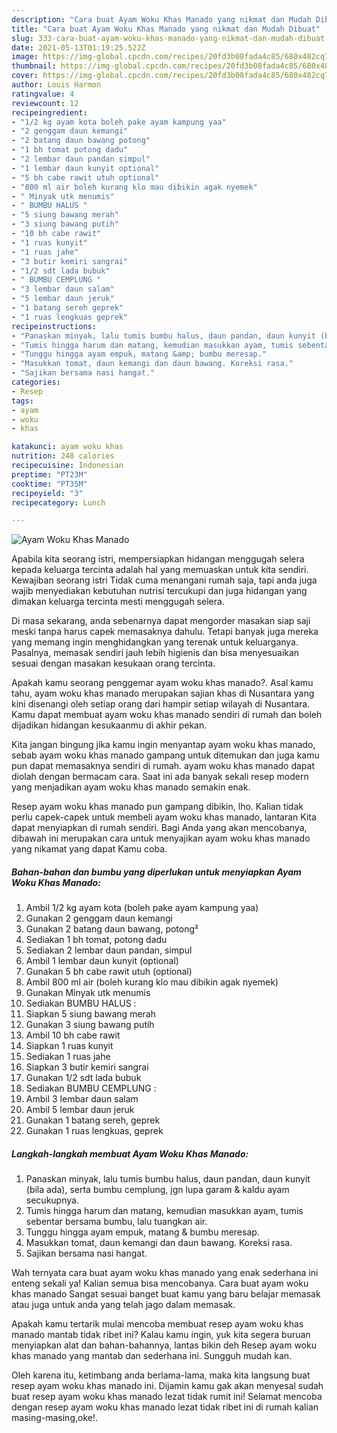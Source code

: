 ```yaml
---
description: "Cara buat Ayam Woku Khas Manado yang nikmat dan Mudah Dibuat"
title: "Cara buat Ayam Woku Khas Manado yang nikmat dan Mudah Dibuat"
slug: 333-cara-buat-ayam-woku-khas-manado-yang-nikmat-dan-mudah-dibuat
date: 2021-05-13T01:19:25.522Z
image: https://img-global.cpcdn.com/recipes/20fd3b08fada4c85/680x482cq70/ayam-woku-khas-manado-foto-resep-utama.jpg
thumbnail: https://img-global.cpcdn.com/recipes/20fd3b08fada4c85/680x482cq70/ayam-woku-khas-manado-foto-resep-utama.jpg
cover: https://img-global.cpcdn.com/recipes/20fd3b08fada4c85/680x482cq70/ayam-woku-khas-manado-foto-resep-utama.jpg
author: Louis Harmon
ratingvalue: 4
reviewcount: 12
recipeingredient:
- "1/2 kg ayam kota boleh pake ayam kampung yaa"
- "2 genggam daun kemangi"
- "2 batang daun bawang potong"
- "1 bh tomat potong dadu"
- "2 lembar daun pandan simpul"
- "1 lembar daun kunyit optional"
- "5 bh cabe rawit utuh optional"
- "800 ml air boleh kurang klo mau dibikin agak nyemek"
- " Minyak utk menumis"
- " BUMBU HALUS "
- "5 siung bawang merah"
- "3 siung bawang putih"
- "10 bh cabe rawit"
- "1 ruas kunyit"
- "1 ruas jahe"
- "3 butir kemiri sangrai"
- "1/2 sdt lada bubuk"
- " BUMBU CEMPLUNG "
- "3 lembar daun salam"
- "5 lembar daun jeruk"
- "1 batang sereh geprek"
- "1 ruas lengkuas geprek"
recipeinstructions:
- "Panaskan minyak, lalu tumis bumbu halus, daun pandan, daun kunyit (bila ada), serta bumbu cemplung, jgn lupa garam &amp; kaldu ayam secukupnya."
- "Tumis hingga harum dan matang, kemudian masukkan ayam, tumis sebentar bersama bumbu, lalu tuangkan air."
- "Tunggu hingga ayam empuk, matang &amp; bumbu meresap."
- "Masukkan tomat, daun kemangi dan daun bawang. Koreksi rasa."
- "Sajikan bersama nasi hangat."
categories:
- Resep
tags:
- ayam
- woku
- khas

katakunci: ayam woku khas 
nutrition: 248 calories
recipecuisine: Indonesian
preptime: "PT23M"
cooktime: "PT35M"
recipeyield: "3"
recipecategory: Lunch

---
```



![Ayam Woku Khas Manado](https://img-global.cpcdn.com/recipes/20fd3b08fada4c85/680x482cq70/ayam-woku-khas-manado-foto-resep-utama.jpg)

Apabila kita seorang istri, mempersiapkan hidangan menggugah selera kepada keluarga tercinta adalah hal yang memuaskan untuk kita sendiri. Kewajiban seorang istri Tidak cuma menangani rumah saja, tapi anda juga wajib menyediakan kebutuhan nutrisi tercukupi dan juga hidangan yang dimakan keluarga tercinta mesti menggugah selera.

Di masa  sekarang, anda sebenarnya dapat mengorder masakan siap saji meski tanpa harus capek memasaknya dahulu. Tetapi banyak juga mereka yang memang ingin menghidangkan yang terenak untuk keluarganya. Pasalnya, memasak sendiri jauh lebih higienis dan bisa menyesuaikan sesuai dengan masakan kesukaan orang tercinta. 



Apakah kamu seorang penggemar ayam woku khas manado?. Asal kamu tahu, ayam woku khas manado merupakan sajian khas di Nusantara yang kini disenangi oleh setiap orang dari hampir setiap wilayah di Nusantara. Kamu dapat membuat ayam woku khas manado sendiri di rumah dan boleh dijadikan hidangan kesukaanmu di akhir pekan.

Kita jangan bingung jika kamu ingin menyantap ayam woku khas manado, sebab ayam woku khas manado gampang untuk ditemukan dan juga kamu pun dapat memasaknya sendiri di rumah. ayam woku khas manado dapat diolah dengan bermacam cara. Saat ini ada banyak sekali resep modern yang menjadikan ayam woku khas manado semakin enak.

Resep ayam woku khas manado pun gampang dibikin, lho. Kalian tidak perlu capek-capek untuk membeli ayam woku khas manado, lantaran Kita dapat menyiapkan di rumah sendiri. Bagi Anda yang akan mencobanya, dibawah ini merupakan cara untuk menyajikan ayam woku khas manado yang nikamat yang dapat Kamu coba.

<!--inarticleads1-->

##### Bahan-bahan dan bumbu yang diperlukan untuk menyiapkan Ayam Woku Khas Manado:

1. Ambil 1/2 kg ayam kota (boleh pake ayam kampung yaa)
1. Gunakan 2 genggam daun kemangi
1. Gunakan 2 batang daun bawang, potong²
1. Sediakan 1 bh tomat, potong dadu
1. Sediakan 2 lembar daun pandan, simpul
1. Ambil 1 lembar daun kunyit (optional)
1. Gunakan 5 bh cabe rawit utuh (optional)
1. Ambil 800 ml air (boleh kurang klo mau dibikin agak nyemek)
1. Gunakan  Minyak utk menumis
1. Sediakan  BUMBU HALUS :
1. Siapkan 5 siung bawang merah
1. Gunakan 3 siung bawang putih
1. Ambil 10 bh cabe rawit
1. Siapkan 1 ruas kunyit
1. Sediakan 1 ruas jahe
1. Siapkan 3 butir kemiri sangrai
1. Gunakan 1/2 sdt lada bubuk
1. Sediakan  BUMBU CEMPLUNG :
1. Ambil 3 lembar daun salam
1. Ambil 5 lembar daun jeruk
1. Gunakan 1 batang sereh, geprek
1. Gunakan 1 ruas lengkuas, geprek




<!--inarticleads2-->

##### Langkah-langkah membuat Ayam Woku Khas Manado:

1. Panaskan minyak, lalu tumis bumbu halus, daun pandan, daun kunyit (bila ada), serta bumbu cemplung, jgn lupa garam &amp; kaldu ayam secukupnya.
1. Tumis hingga harum dan matang, kemudian masukkan ayam, tumis sebentar bersama bumbu, lalu tuangkan air.
1. Tunggu hingga ayam empuk, matang &amp; bumbu meresap.
1. Masukkan tomat, daun kemangi dan daun bawang. Koreksi rasa.
1. Sajikan bersama nasi hangat.




Wah ternyata cara buat ayam woku khas manado yang enak sederhana ini enteng sekali ya! Kalian semua bisa mencobanya. Cara buat ayam woku khas manado Sangat sesuai banget buat kamu yang baru belajar memasak atau juga untuk anda yang telah jago dalam memasak.

Apakah kamu tertarik mulai mencoba membuat resep ayam woku khas manado mantab tidak ribet ini? Kalau kamu ingin, yuk kita segera buruan menyiapkan alat dan bahan-bahannya, lantas bikin deh Resep ayam woku khas manado yang mantab dan sederhana ini. Sungguh mudah kan. 

Oleh karena itu, ketimbang anda berlama-lama, maka kita langsung buat resep ayam woku khas manado ini. Dijamin kamu gak akan menyesal sudah buat resep ayam woku khas manado lezat tidak rumit ini! Selamat mencoba dengan resep ayam woku khas manado lezat tidak ribet ini di rumah kalian masing-masing,oke!.

